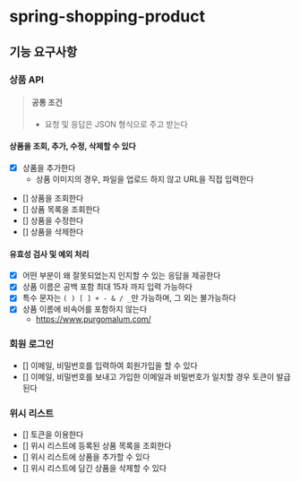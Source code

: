 # spring-shopping-product
## 기능 요구사항
### 상품 API
> #### 공통 조건 
> - 요청 및 응답은 JSON 형식으로 주고 받는다

#### 상품을 조회, 추가, 수정, 삭제할 수 있다
- [x] 상품을 추가한다
  - 상품 이미지의 경우, 파일을 업로드 하지 않고 URL을 직접 입력한다
- [] 상품을 조회한다 
- [] 상품 목록을 조회한다 
- [] 상품을 수정한다 
- [] 상품을 삭제한다 

 
#### 유효성 검사 및 예외 처리  
- [x] 어떤 부분이 왜 잘못되었는지 인지할 수 있는 응답을 제공한다 
- [x] 상품 이름은 공백 포함 최대 15자 까지 입력 가능하다 
- [x] 특수 문자는 `( ) [ ] + - & / _`만 가능하며, 그 외는 불가능하다 
- [x] 상품 이름에 비속어를 포함하지 않는다  
  - https://www.purgomalum.com/ 

### 회원 로그인 
- [] 이메일, 비밀번호를 입력하여 회원가입을 할 수 있다 
- [] 이메일, 비밀번호를 보내고 가입한 이메일과 비밀번호가 일치할 경우 토큰이 발급된다 

### 위시 리스트
- [] 토큰을 이용한다
- [] 위시 리스트에 등록된 상품 목록을 조회한다
- [] 위시 리스트에 상품을 추가할 수 있다 
- [] 위시 리스트에 담긴 상품을 삭제할 수 있다 